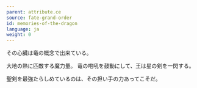 ```yaml
---
parent: attribute.ce
source: fate-grand-order
id: memories-of-the-dragon
language: ja
weight: 0
---
```


その心臓は竜の概念で出来ている。

大地の熱に匹敵する魔力量。
竜の咆吼を鼓動にして、王は星の剣を一閃する。

聖剣を最強たらしめているのは、その担い手の力あってこそだ。
